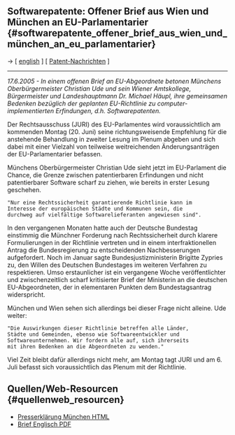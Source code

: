 ## Softwarepatente: Offener Brief aus Wien und München an EU-Parlamentarier {#softwarepatente_offener_brief_aus_wien_und_münchen_an_eu_parlamentarier}

-\> \[ [ english](WienMuenchen050616En "wikilink") \] \[ [
Patent-Nachrichten](SwpatcninoDe "wikilink") \]

------------------------------------------------------------------------

*17.6.2005 - In einem offenen Brief an EU-Abgeordnete betonen Münchens
Oberbürgermeister Christian Ude und sein Wiener Amtskollege,
Bürgermeister und Landeshauptmann Dr. Michael Häupl, ihre gemeinsamen
Bedenken bezüglich der geplanten EU-Richtlinie zu
computer-implementierten Erfindungen, d.h. Softwarepatenten.*

Der Rechtsausschuss (JURI) des EU-Parlamentes wird voraussichtlich am
kommenden Montag (20. Juni) seine richtungsweisende Empfehlung für die
anstehende Behandlung in zweiter Lesung im Plenum abgeben und sich dabei
mit einer Vielzahl von teilweise weitreichenden Änderungsanträgen der
EU-Parlamentarier befassen.

Münchens Oberbürgermeister Christian Ude sieht jetzt im EU-Parlament die
Chance, die Grenze zwischen patentierbaren Erfindungen und nicht
patentierbarer Software scharf zu ziehen, wie bereits in erster Lesung
geschehen.

`"Nur eine Rechtssicherheit garantierende Richtlinie kann im `\
`Interesse der europäischen Städte und Kommunen sein, die `\
`durchweg auf vielfältige Softwarelieferanten angewiesen sind".`

In den vergangenen Monaten hatte auch der Deutsche Bundestag einstimmig
die Münchner Forderung nach Rechtssicherheit durch klarere
Formulierungen in der Richtlinie vertreten und in einem
interfraktionellen Antrag die Bundesregierung zu entscheidenden
Nachbesserungen aufgefordert. Noch im Januar sagte
Bundesjustizministerin Brigitte Zypries zu, den Willen des Deutschen
Bundestages im weiteren Verfahren zu respektieren. Umso erstaunlicher
ist ein vergangene Woche veröffentlichter und zwischenzeitlich scharf
kritisierter Brief der Ministerin an die deutschen EU-Abgeordneten, der
in elementaren Punkten dem Bundestagsantrag widerspricht.

München und Wien sehen sich allerdings bei dieser Frage nicht alleine.
Ude weiter:

`"Die Auswirkungen dieser Richtlinie betreffen alle Länder, `\
`Städte und Gemeinden, ebenso wie Softwareentwickler und`\
`Softwareunternehmen. Wir fordern alle auf, sich ihrerseits `\
`mit ihren Bedenken an die Abgeordneten zu wenden."`

Viel Zeit bleibt dafür allerdings nicht mehr, am Montag tagt JURI und am
6. Juli befasst sich voraussichtlich das Plenum mit der Richtlinie.

## Quellen/Web-Resourcen {#quellenweb_resourcen}

-   [Presserklärung München
    HTML](http://www.muenchen.de/Rathaus/dir/presse/2005/pressemitteilungen/135440/offenerbriefpatente.html "wikilink")
-   [Brief Englisch
    PDF](http://www.muenchen.de/vip8/prod1/mde/_de/rubriken/Rathaus/40_dir/limux/publikationen/vienna.pdf "wikilink")
